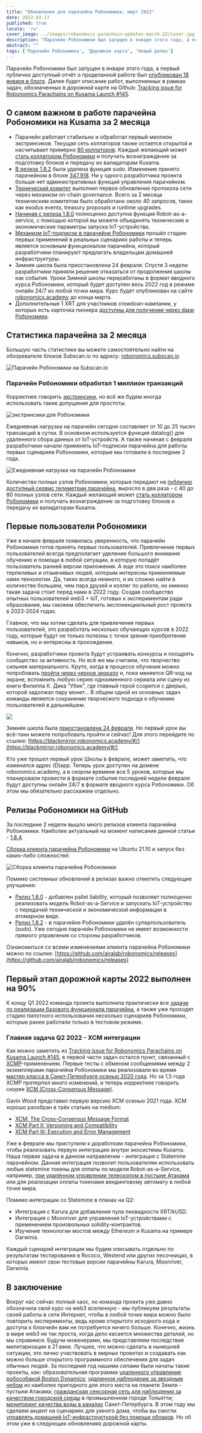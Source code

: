 ```yaml
---
title: "Обновления для парачейна Робономики, март 2022"
date: 2022-03-17
published: true
locale: 'ru'
cover_image: ../images/robonomics-parachain-updates-march-22/cover.jpg
description: "Парачейн Робономики был запущен в январе этого года, а первый публично доступный отчёт о проделанной работе был опубликован 18 января в блоге. Далее будет описание работ, выполненных в рамках задач, обозначенных в дорожной карте на Github"
abstract: ""
tags: ['Парачейн Робономика', 'Дорожная карта', 'Новый релиз']
---
```


Парачейн Робономики был запущен в январе этого года, а первый публично доступный отчёт о проделанной работе был [опубликован 18 января в блоге](https://robonomics.network/blog/parachain-on-kusama-first-week-report/). Далее будет описание работ, выполненных в рамках задач, обозначенных в дорожной карте на Github: [Tracking issue for Robonomics Parachains on Kusama Launch #145](https://github.com/airalab/robonomics/issues/145).

## О самом важном в работе парачейна Робономики на Kusama за 2 месяца

- Парачейн работает стабильно и обработал первый миллион экстринсиков. Текущая сеть коллаторов также остается открытой и насчитывает примерно [80 коллаторов](https://telemetry.parachain.robonomics.network/#list/Robonomics). Каждый желающий может [стать коллатором Робономики](https://wiki.robonomics.network/docs/en/how-to-launch-the-robonomics-collator/) и получать вознаграждение за подготовку блоков и передачу их валидаторам Kusama.
- [В релизе 1.8.2](https://github.com/airalab/robonomics/releases/tag/v1.8.2) была удалена функция sudo. Изменение принято парачейном в блоке [347,918](https://robonomics.subscan.io/block/347918). Ни у одного разработчика проекта больше нет административных функций управления парачейном.
- [Технический комитет](https://polkadot.js.org/apps/#/techcomm) выполнил первое обновление протокола сети через механизм on-chain governance. Всего за 2 месяца техническим комитетом было обработано около 40 запросов, таких как exodus events, treasury proposals и runtime upgrades.
- [Начиная с релиза 1.8.0](https://github.com/airalab/robonomics/releases/tag/v1.8.0) полноценно доступна функция Robot-as-a-service, с помощью которой вы можете объединять технические и экономические параметры запуска IoT-устройства.
- [Механизм IoT-подписок в парачейне Робономики](https://wiki.robonomics.network/docs/en/get-subscription/) прошёл стадию первых применений в реальных сценариях работы и теперь является основным функционалом парачейна, который разработчики планируют предлагать владельцам домашней инфраструктуры.
- Зимняя школа была приостановлена 24 февраля. Cпустя 3 недели разработчики приняли решение отказаться от продолжения школы как события. Уроки Зимней школы переработаны в формат вводного курса Робономики, который будет доступен весь 2022 год в режиме онлайн 24/7 из любой точки мира. Курс будет опубликован на сайте [robonomics.academy](https://robonomics.academy/) до конца марта.
- Дополнительные 1 XRT для участников crowdoan-кампании, у которых есть карточка пионера [доступны для получения через dapp Робономики](https://dapp.robonomics.network/#/bonus-for-pioneer).

## Статистика парачейна за 2 месяца

Большую часть статистики вы можете самостоятельно найти на обозревателе блоков Subscan.io по адресу: [robonomics.subscan.io](http://robonomics.subscan.io/)

![Парачейн Робономики на Subscan.io](../images/robonomics-parachain-updates-march-22/robonomics-parachain-subscan.jpg)

### Парачейн Робономики обработал 1 миллион транзакций

Корректнее говорить [экстринсики](https://wiki.polkadot.network/docs/build-protocol-info#extrinsics), но всё же будем иногда использовать такие допущения для простоты.

![экстринсики для Робономики](../images/robonomics-parachain-updates-march-22/montly-extrinsics.png)

Ежедневная нагрузка на парачейн сегодня составляет от 10 до 25 тысяч транзакций в сутки. В основном используется функция datalog() для удаленного сбора данных от IoT-устройств. А также начиная с февраля разработчики начали применять IoT-подписки парачейна для работы первых сценариев Робономики, которые мы готовили в последние 2 года.

![Ежедневная нагрузка на парачейн Робономики](../images/robonomics-parachain-updates-march-22/robonomics-parachain-transactions.jpg)

Количество полных узлов Робономики, которые передают на [публично доступный сервис телеметрии парачейна](https://telemetry.parachain.robonomics.network/#list/Robonomics), выросло в два раза - с 40 до 80 полных узлов сети. Каждый желающий может [стать коллатором Робономики](https://wiki.robonomics.network/docs/en/how-to-launch-the-robonomics-collator/) и получать вознаграждение за подготовку блоков и передачу их валидаторам Kusama.

## Первые пользователи Робономики

Уже в начале февраля появилась уверенность, что парачейн Робономики готов принять первых пользователей. Привлечение первых пользователей всегда предполагает уделение большого внимания обучению и помощи в любой ситуации, в которую попадёт пользователь ранней версии приложения. А еще это поиск наиболее терпеливых и отзывчивых людей, которым интересны применяемые нами технологии. Да, таких всегда немного, и их сложно найти в количестве большем, чем пара друзей и коллег по работе, но именно такая задача стоит перед нами в 2022 году. Создав сообщество опытных пользователей web3 + IoT, готовых к экспериментам ради образования, мы сможем обеспечить экспоненциальный рост проекта в 2023-2024 годах.

Главное, что мы хотим сделать для привлечения первых пользователей, это разработать несколько обучающих курсов в 2022 году, которые будут не только полезны с точки зрения приобретения навыков, но и интересны в прохождении.

Конечно, разработчики проекта будут устраивать конкурсы и поощрять сообщество за активность. Но всё же мы считаем, что творчество сильнее материального. Круто, когда в процессе обучения можно попробовать [пройти через черное зеркало](https://blackmirror.robonomics.academy/#/) и, пока меняется QR-код на экране, вспомнить любую серию одноименного сериала или сцену из книги Филиппа К. Дика “Убик”, где главный герой ссорится с дверью, которой задолжал пару монет... В общем одной из основных задач команды является сохранение творческого подхода к обучению пользователей в дальнейшем.

![](../images/robonomics-parachain-updates-march-22/blackmirror-lesson.jpg)

Зимняя школа была [приостановлена 24 февраля](https://twitter.com/EnsRationis/status/1496885398404059136). Но первый урок вы всё-таки можете попробовать пройти и сейчас! Для этого перейдите по ссылке: [https://blackmirror.robonomics.academy/#/](https://blackmirror.robonomics.academy/#/)

Кто уже прошел первый урок Школы в феврале, может заметить, что изменился адрес (D)app. Теперь урок доступен на домене robonomics.academy, а в скором времени все 5 уроков, которые мы планировали провести в формате события последней недели февраля будут доступны онлайн 24/7 в формате вводного курса Робономики. Об этом мы обязательно расскажем отдельно.

## Релизы Робономики на GitHub

За последние 2 недели вышло много релизов клиента парачейна Робономики. Наиболее актуальный на момент написания данной статьи - [1.8.4](https://github.com/airalab/robonomics/releases).

[Сборка клиента парачейна Робономики](https://wiki.robonomics.network/docs/en/how-to-build-collator-node/) на Ubuntu 21.10 и запуск без каких-либо сложностей:

![Сборка клиента парачейна Робономики](../images/robonomics-parachain-updates-march-22/building-client-for-robonomics-parachain.jpg)

Помимо системных обновлений в релизах важно отметить следующие улучшения:

- [Релиз 1.8.0](https://github.com/airalab/robonomics/releases/tag/v1.8.0) - добавлен pallet liability, который позволяет полноценно реализовать модель Robot-as-a-Service и запускать IoT-устройство с передачей технической и экономической информации в атомарном виде.
- [Релиз 1.8.2](https://github.com/airalab/robonomics/releases/tag/v1.8.2) - в парачейне Робономики удалён суперпользователь (sudo). Уже сегодня парачейн Робономики не имеет возможности прямого управления со стороны разработчиков.

Ознакомиться со всеми изменениями клиента парачейна Робономики можно по ссылке: [https://github.com/airalab/robonomics/releases](https://github.com/airalab/robonomics/releases)

## Первый этап дорожной карты 2022 выполнен на 90%

К концу Q1 2022 команда проекта выполнила практически все [задачи по реализации базового функционала парачейна](https://github.com/airalab/robonomics/issues/145), а также уже проходят стадию пилотного использования несколько сценариев Робономики, которые ранее работали только в тестовом режиме. 

### Главная задача Q2 2022 - XCM интеграции

Как можно заметить из [Tracking issue for Robonomics Parachains on Kusama Launch #145](https://github.com/airalab/robonomics/issues/145), в первой части задач остался пункт, связанный с [XCMP](https://research.web3.foundation/en/latest/polkadot/XCMP/index.html)-применением. Первые тесты с обменом сообщениями между 2 экземплярами парачейна Робономики мы реализовали во время [мастер класса в Санкт-Петербурге осенью 2020 года](https://youtu.be/zCH7RuIHEMg). Но за 1,5 года XCMP претерпел много изменений, и теперь корректнее говорить скорее [XCM (Cross-Consensus Message)](https://wiki.polkadot.network/docs/learn-crosschain). 

Gavin Wood представил первую версию XCM осенью 2021 года. XCM хорошо разобран в трёх статьях на medium: 

- [XCM: The Cross-Consensus Message Format](https://medium.com/polkadot-network/xcm-the-cross-consensus-message-format-3b77b1373392)
- [XCM Part II: Versioning and Compatibility](https://medium.com/polkadot-network/xcm-part-ii-versioning-and-compatibility-b313fc257b83)
- [XCM Part III: Execution and Error Management](https://medium.com/polkadot-network/xcm-part-iii-execution-and-error-management-ceb8155dd166)

Уже в феврале мы приступили к доработкам парачейна Робономики, чтобы реализовать первую интеграцию внутри экосистемы Kusama. Наша первая задача в данном направлении - интеграция с Statemine парачейном. Данная интеграция позволит пользователям использовать любые statemine токены для оплаты по модели Robot-as-a-Service, например, [при удалённом управлении телескопом в пустыне Атакама](http://telescope.merklebot.com/) или для реализации оплаты токенами вендинговому автомату в любой точке мира.

Помимо интеграции со Statemine в планах на Q2:

- Интеграция с Karura для добавления пула ликвидности XRT/kUSD.
- Интеграция с Moonriver для управления IoT-устройствами с применением произвольных solidity-контрактов.
- Изучение технологии мостов между Ethereum и Kusama на примере Darwinia.

Каждый сценарий интеграции мы будем описывать отдельно по результатам тестирования в Rococo, Westend или других песочницах, в которых имеют свои тестовые версии парачейны Karura, Moonriver, Darwinia.

## В заключение

Вокруг нас сейчас полный хаос, но команда проекта уже давно обозначила свой курс на web3 вселенную - мы публикуем результаты своей работы в сети Интернет, чтобы в любой точке мира можно было повторить эксперименты, ведь кроме открытого исходного кода и доступа к блокчейн вам не потребуется ничего больше. Конечно, жизнь в мире web3 не так проста, когда дело касается множества деталей, но мы справимся. Будучи инженерами, мы представляем последствия милитаризации в 21 веке. Лучшее, что можно сделать в нынешней ситуации, это лично участвовать в мирных проектах и создавать как можно больше открытого программного обеспечения для задач обычных людей. За последний год нашими силами были начаты такие проекты, как: образовательная программа [удаленного управления робособакой Boston Dynamics](https://spot-sdk.education/); [удаленное наблюдение за звездным небом](https://www.youtube.com/watch?v=Up8hESnXnaY) из наиболее пригодного для этого места на планете Земля - пустыни Атакама; [гражданская сенсорная сеть для наблюдения за качеством городской среды](https://airalab.org/en/air-monitoring) в промышленном городе Тольятти; [мониторинг качества воды в каналах](https://www.youtube.com/watch?v=4iCkdF2UJmo) Санкт-Петербурга. В этом году мы сделаем акцент на сценариях для умного дома, чтобы вы смогли [управлять домашней IoT-инфраструктурой без помощи облаков](https://wiki.robonomics.network/docs/en/home-assistant-begin/). Но об этом уже в следующих обновлениях дорожной карты.